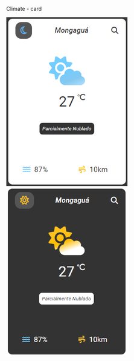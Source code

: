 Climate - card

![Image website - climate card](./assets/img/cloudB.png)
![Image website - climate card](./assets/img/cloudY.png)